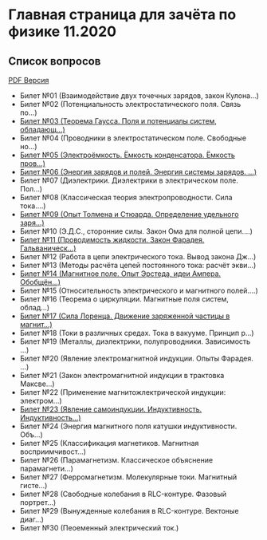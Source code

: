 # Главная страница для зачёта по физике 11.2020

## Список вопросов
[PDF Версия](quest.pdf)

* Билет №01 (Взаимодействие двух точечных зарядов, закон Кулона...)
* Билет №02 (Потенциальность электростатического поля. Связь по...)
* [Билет №03 (Теорема Гаусса. Поля и потенциалы систем, обладающ...)](03/Билет%203.pdf)
* Билет №04 (Проводники в электростатическом поле. Свободные но...)
* [Билет №05 (Электроёмкость. Ёмкость конденсатора. Ёмкость пров...)](05/Билет%205.pdf)
* [Билет №06 (Энергия зарядов и полей. Энергия системы зарядов. ...)](06/Билет%206.pdf)
* Билет №07 (Диэлектрики. Диэлектрики в электрическом поле. Пол...)
* Билет №08 (Классическая теория электропроводности. Сила тока....)
* [Билет №09 (Опыт Толмена и Стюарда. Определение удельного заря...)](09/Билет%209.pdf)
* Билет №10 (Э.Д.С., сторонние силы. Закон Ома для полной цепи....)
* [Билет №11 (Проводимость жидкости. Закон Фарадея. Гальваническ...)](11/Билет%2011.pdf)
* Билет №12 (Работа в цепи электрического тока. Вывод закона Дж...)
* Билет №13 (Методы расчёта цепей постоянного тока: расчёт экви...)
* [Билет №14 (Магнитное поле. Опыт Эрстеда, идеи Ампера. Обобщён...)](14/Билет%2014.pdf)
* Билет №15 (Относительность электрического и магнитного полей....)
* Билет №16 (Теорема о циркуляции. Магнитные поля систем, облад...)
* [Билет №17 (Сила Лоренца. Движение заряженной частицы в магнит...)](17/Билет%2017.pdf)
* Билет №18 (Токи в различных средах. Тока в вакууме. Принцип р...)
* Билет №19 (Металлы, диэлектрики, полупроводники. Зависимость ...)
* Билет №20 (Явление электромагнитной индукции. Опыты Фарадея. ...)
* Билет №21 (Закон электромагнитной индукции в трактовка Максве...)
* Билет №22 (Применение магнитожлектрической индукции: электром...)
* [Билет №23 (Явление самоиндукции. Индуктивность. Индуктивность...)](23/Билет%2023.pdf)
* Билет №24 (Энергия магнитного поля катушки индуктивности. Объ...)
* Билет №25 (Классификация магнетиков. Магнитная восприимчивост...)
* Билет №26 (Парамагнетизм. Классическое объяснение парамагнети...)
* Билет №27 (Ферромагнетизм. Молекулярные токи. Магнитный гисте...)
* Билет №28 (Свободные колебания в RLC-контуре. Фазовый портрет...)
* Билет №29 (Вынужденные колебания в RLC-контуре. Вектоные диаг...)
* Билет №30 (Пеоеменный электрический ток.)
